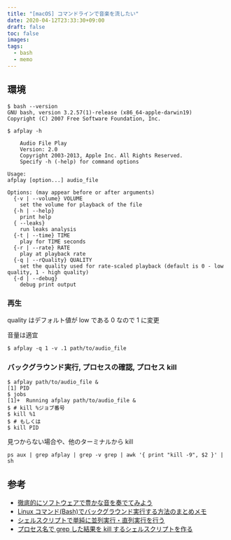 ```yaml
---
title: "[macOS] コマンドラインで音楽を流したい"
date: 2020-04-12T23:33:30+09:00
draft: false
toc: false
images:
tags:
  - bash
  - memo
---
```


## 環境

```
$ bash --version
GNU bash, version 3.2.57(1)-release (x86_64-apple-darwin19)
Copyright (C) 2007 Free Software Foundation, Inc.
```

```
$ afplay -h

    Audio File Play
    Version: 2.0
    Copyright 2003-2013, Apple Inc. All Rights Reserved.
    Specify -h (-help) for command options

Usage:
afplay [option...] audio_file

Options: (may appear before or after arguments)
  {-v | --volume} VOLUME
    set the volume for playback of the file
  {-h | --help}
    print help
  { --leaks}
    run leaks analysis
  {-t | --time} TIME
    play for TIME seconds
  {-r | --rate} RATE
    play at playback rate
  {-q | --rQuality} QUALITY
    set the quality used for rate-scaled playback (default is 0 - low quality, 1 - high quality)
  {-d | --debug}
    debug print output
```

### 再生

quality はデフォルト値が low である 0 なので 1 に変更

音量は適宜

```
$ afplay -q 1 -v .1 path/to/audio_file
```

### バックグラウンド実行, プロセスの確認, プロセス kill

```
$ afplay path/to/audio_file &
[1] PID
$ jobs
[1]+  Running afplay path/to/audio_file &
$ # kill %ジョブ番号
$ kill %1
$ # もしくは
$ kill PID
```

見つからない場合や、他のターミナルから kill

```
ps aux | grep afplay | grep -v grep | awk '{ print "kill -9", $2 }' | sh
```

## 参考

- [徹底的にソフトウェアで豊かな音を奏でてみよう](https://zariganitosh.hatenablog.jp/entry/20100908/itunes)
- [Linux コマンド(Bash)でバックグラウンド実行する方法のまとめメモ](https://qiita.com/inosy22/items/341cfc589494b8211844)
- [シェルスクリプトで単純に並列実行・直列実行を行う](https://qiita.com/nyango/items/7b6b719f248b2ee8d379)
- [プロセス名で grep した結果を kill するシェルスクリプトを作る](https://qiita.com/masarufuruya/items/409679c1006980ef1b60)
